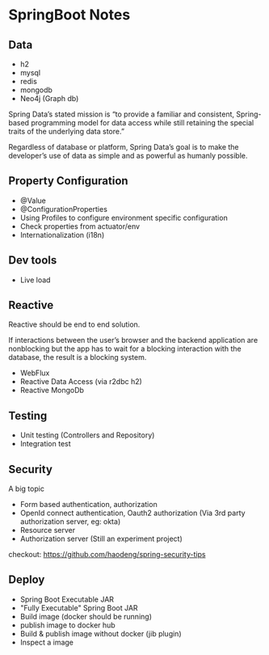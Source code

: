 # SpringBoot Notes

## Data
* h2
* mysql
* redis
* mongodb
* Neo4j (Graph db)

Spring Data’s stated mission is “to provide a familiar and consistent, Spring-based programming model for data access while still retaining the special traits of the underlying data store.” 

Regardless of database or platform, Spring Data’s goal is to make the developer’s use of data as simple and as powerful as humanly possible.


## Property Configuration
* @Value
* @ConfigurationProperties
* Using Profiles to configure environment specific configuration
* Check properties from actuator/env
* Internationalization (i18n)

## Dev tools
* Live load

## Reactive
Reactive should be end to end solution.

If interactions between the user’s browser and the backend application are nonblocking but the app has to wait for a blocking interaction with the database, the result is a blocking system.

* WebFlux
* Reactive Data Access (via r2dbc h2)
* Reactive MongoDb

## Testing
* Unit testing (Controllers and Repository)
* Integration test

## Security
A big topic
* Form based authentication, authorization
* OpenId connect authentication, Oauth2 authorization (Via 3rd party authorization server, eg: okta)
* Resource server
* Authorization server (Still an experiment project)

checkout: https://github.com/haodeng/spring-security-tips

## Deploy
* Spring Boot Executable JAR
* "Fully Executable" Spring Boot JAR
* Build image (docker should be running)
* publish image to docker hub
* Build & publish image without docker (jib plugin)
* Inspect a image
